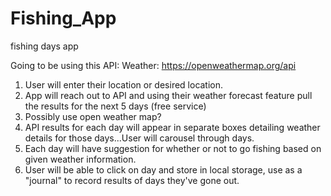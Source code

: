 # Fishing_App
fishing days app

Going to be using this API:
Weather: https://openweathermap.org/api

1. User will enter their location or desired location.
2. App will reach out to API and using their weather forecast feature pull the results for the next 5 days (free service)
3. Possibly use open weather map?
4. API results for each day will appear in separate boxes detailing weather details for those days...User will carousel through days.
5. Each day will have suggestion for whether or not to go fishing based on given weather information.
6. User will be able to click on day and store in local storage, use as a "journal" to record results of days they've gone out.
